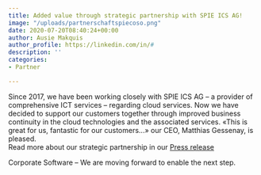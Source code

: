 ```yaml
---
title: Added value through strategic partnership with SPIE ICS AG!
image: "/uploads/partnerschaftspiecoso.png"
date: 2020-07-20T08:40:24+00:00
author: Ausie Makquis
author_profile: https://linkedin.com/in/#
description: ''
categories:
- Partner

---
```

Since 2017, we have been working closely with SPIE ICS AG – a provider of comprehensive ICT services – regarding cloud services. Now we have decided to support our customers together through improved business continuity in the cloud technologies and the associated services. «This is great for us, fantastic for our customers...» our CEO, Matthias Gessenay, is pleased.  
Read more about our strategic partnership in our [Press release](https://www.corporatesoftware.ch/wp-content/uploads/SPIE_Strategische-Partnerschaft_Corporate-Software_final-002-1-2.pdf)

Corporate Software – We are moving forward to enable the next step.